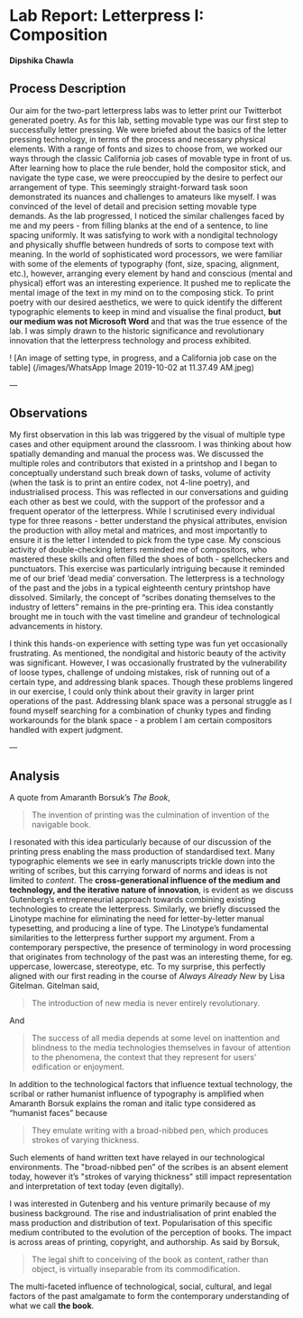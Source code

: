 # Lab Report: Letterpress I: Composition

#### Dipshika Chawla

## Process Description

Our aim for the two-part letterpress labs was to letter print our Twitterbot generated poetry. As for this lab, setting movable type was our first step to successfully letter pressing. We were briefed about the basics of the letter pressing technology, in terms of the process and necessary physical elements. With a range of fonts and sizes to choose from, we worked our ways through the classic California job cases of movable type in front of us. After learning how to place the rule bender, hold the compositor stick, and navigate the type case, we were preoccupied by the desire to perfect our arrangement of type. This seemingly straight-forward task soon demonstrated its nuances and challenges to amateurs like myself. I was convinced of the level of detail and precision setting movable type demands. As the lab progressed, I noticed the similar challenges faced by me and my peers - from filling blanks at the end of a sentence, to line spacing uniformly. It was satisfying to work with a nondigital technology and physically shuffle between hundreds of sorts to compose text with meaning. In the world of sophisticated word processors, we were familiar with some of the elements of typography (font, size, spacing, alignment, etc.), however, arranging every element by hand and conscious (mental and physical) effort was an interesting experience. It pushed me to replicate the mental image of the text in my mind on to the composing stick. To print poetry with our desired aesthetics, we were to quick identify the different typographic elements to keep in mind and visualise the final product, **but our medium was not Microsoft Word** and that was the true essence of the lab. I was simply drawn to the historic significance and revolutionary innovation that the letterpress technology and process exhibited.

! [An image of setting type, in progress, and a California job case on the table] (/images/WhatsApp Image 2019-10-02 at 11.37.49 AM.jpeg)

—
## Observations

My first observation in this lab was triggered by the visual of multiple type cases and other equipment around the classroom. I was thinking about how spatially demanding and manual the process was. We discussed the multiple roles and contributors that existed in a printshop and I began to conceptually understand such break down of tasks, volume of activity (when the task is to print an entire codex, not 4-line poetry), and industrialised process. This was reflected in our conversations and guiding each other as best we could, with the support of the professor and a frequent operator of the letterpress. While I scrutinised every individual type for three reasons - better understand the physical attributes, envision the production with alloy metal and matrices, and most importantly to ensure it is the letter I intended to pick from the type case. My conscious activity of double-checking letters reminded me of compositors, who mastered these skills and often filled the shoes of both - spellcheckers and punctuators. This exercise was particularly intriguing because it reminded me of our brief ‘dead media’ conversation. The letterpress is a technology of the past and the jobs in a typical eighteenth century printshop have dissolved. Similarly, the concept of “scribes donating themselves to the industry of letters” remains in the pre-printing era. This idea constantly brought me in touch with the vast timeline and grandeur of technological advancements in history.

I think this hands-on experience with setting type was fun yet occasionally frustrating. As mentioned, the nondigital and historic beauty of the activity was significant. However, I was occasionally frustrated by the vulnerability of loose types, challenge of undoing mistakes, risk of running out of a certain type, and addressing blank spaces. Though these problems lingered in our exercise, I could only think about their gravity in larger print operations of the past. Addressing blank space was a personal struggle as I found myself searching for a combination of chunky types and finding workarounds for the blank space - a problem I am certain compositors handled with expert judgment. 

—
## Analysis
A quote from Amaranth Borsuk’s _The Book_,

> The invention of printing was the culmination of invention of the navigable book.

I resonated with this idea particularly because of our discussion of the printing press enabling the mass production of standardised text. Many typographic elements we see in early manuscripts trickle down into the writing of scribes, but this carrying forward of norms and ideas is not limited to _content_. The **cross-generational influence of the medium and technology, and the iterative nature of innovation**, is evident as we discuss Gutenberg’s entrepreneurial approach towards combining existing technologies to create the letterpress. Similarly, we briefly discussed the Linotype machine for eliminating the need for letter-by-letter manual typesetting, and producing a line of type. The Linotype’s fundamental similarities to the letterpress further support my argument. From a contemporary perspective, the presence of terminology in word processing that originates from technology of the past was an interesting theme, for eg. uppercase, lowercase, stereotype, etc. To my surprise, this perfectly aligned with our first reading in the course of _Always Already New_ by Lisa Gitelman. Gitelman said,

> The introduction of new media is never entirely revolutionary.

And

> The success of all media depends at some level on inattention and blindness to the media technologies themselves in favour of attention to the phenomena, the context that they represent for users’ edification or enjoyment.  


In addition to the technological factors that influence textual technology, the scribal or rather humanist influence of typography is amplified when Amaranth Borsuk explains the roman and italic type considered as “humanist faces” because

> They emulate writing with a broad-nibbed pen, which produces strokes of varying thickness.

Such elements of hand written text have relayed in our technological environments. The "broad-nibbed pen” of the scribes is an absent element today, however it’s "strokes of varying thickness" still impact representation and interpretation of text today (even digitally).

I was interested in Gutenberg and his venture primarily because of my business background. The rise and industrialisation of print enabled the mass production and distribution of text. Popularisation of this specific medium contributed to the evolution of the perception of books. The impact is across areas of printing, copyright, and authorship. As said by Borsuk,

> The legal shift to conceiving of the book as content, rather than object, is virtually inseparable from its commodification.

The multi-faceted influence of technological, social, cultural, and legal factors of the past amalgamate to form the contemporary understanding of what we call **the book**.


